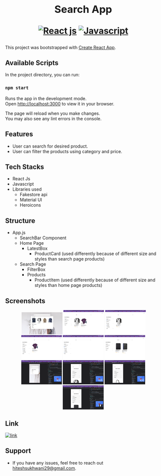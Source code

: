 <h1 align="center">
  <span><h3>Search App</h3></span>
    <p align="center">
    <a href="https://reactjs.org/"><img src="https://img.shields.io/badge/Built%20With-React%20Js-blue?style=for-the-badge" alt="React js"/></a>
    <a href="https://reactjs.org/"><img src="https://img.shields.io/badge/Launguages-Javascript-yellow?style=for-the-badge" alt="Javascript"/></a>
  </p>
</h1>

This project was bootstrapped with [Create React App](https://github.com/facebook/create-react-app).

## Available Scripts

In the project directory, you can run:

### `npm start`

Runs the app in the development mode.\
Open [http://localhost:3000](http://localhost:3000) to view it in your browser.

The page will reload when you make changes.\
You may also see any lint errors in the console.

## Features

- User can search for desired product.
- User can filter the products using category and price.

## Tech Stacks

- React Js
- Javascript
- Libraries used
    - Fakestore api
    - Material UI
    - Heroicons
    
## Structure
- App.js
  - SearchBar Component
  - Home Page
    - LatestBox
      - ProductCard (used differently because of different size and styles than search page products)
  - Search Page
    - FilterBox
    - Products
      - ProductItem (used differently because of different size and styles than home page products)

## Screenshots

<p align="center">
  <img src="/docs/images/img1.png" width="26%" alt=""/>
  <img src="/docs/images/img2.png" width="26%" alt=""/>
  <img src="/docs/images/img3.png" width="26%" alt=""/>
  <img src="/docs/images/img4.png" width="26%" alt=""/>
  <img src="/docs/images/img5.png" width="26%" alt=""/>
  <img src="/docs/images/img6.png" width="26%" alt=""/>
  <img src="/docs/images/img7.png" width="26%" alt=""/>
  <img src="/docs/images/img8.png" width="26%" alt=""/>
  <img src="/docs/images/img9.png" width="26%" alt=""/>
  <img src="/docs/images/img10.png" width="26%" alt=""/>
  <img src="/docs/images/img11.png" width="26%" alt=""/>
</p>

## Link

<a href="https://golden-brigadeiros-e6aaaf.netlify.app/"><img src="https://img.shields.io/badge/Click here-%20-blue?style=plastic&logo=react" alt="link"/></a>

## Support

- If you have any issues, feel free to reach out [hiteshsukhwani29@gmail.com](mailto:hiteshsukhwani29@gmail.com).
